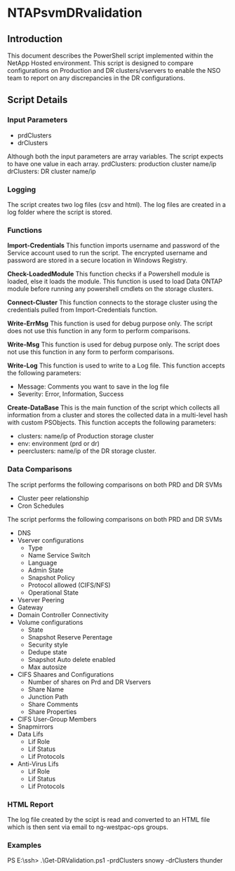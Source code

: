 # NTAPsvmDRvalidation

## Introduction
This document describes the PowerShell script implemented within the NetApp Hosted environment. This script is designed to compare configurations on Production and DR clusters/vservers to enable the NSO team to report on any discrepancies in the DR configurations.

## Script Details

### Input Parameters
  * prdClusters
  * drClusters
  
Although both the input parameters are array variables. The script expects to have one value in each array.
prdClusters: production cluster name/ip
drClusters: DR cluster name/ip

### Logging
The script creates two log files (csv and html). The log files are created in a log folder where the script is stored.

### Functions
**Import-Credentials**
This function imports username and password of the Service account used to run the script.
The encrypted username and password are stored in a secure location in Windows Registry.

**Check-LoadedModule**
This function checks if a Powershell module is loaded, else it loads the module.
This function is used to load Data ONTAP module before running any powershell cmdlets on the storage clusters.

**Connect-Cluster**
This function connects to the storage cluster using the credentials pulled from Import-Credentials function.

**Write-ErrMsg**
This function is used for debug purpose only. The script does not use this function in any form to perform comparisons.

**Write-Msg**
This function is used for debug purpose only. The script does not use this function in any form to perform comparisons.

**Write-Log**
This function is used to write to a Log file.
This function accepts the following parameters:
  * Message: Comments you want to save in the log file
  * Severity: Error, Information, Success

**Create-DataBase**
This is the main function of the script which collects all information from a cluster and stores the collected data in a multi-level hash with custom PSObjects.
This function accepts the following parameters:
  * clusters: name/ip of Production storage cluster
  * env: environment (prd or dr)
  * peerclusters: name/ip of the DR storage cluster.  

### Data Comparisons
The script performs the following comparisons on both PRD and DR SVMs
  * Cluster peer relationship
  * Cron Schedules

The script performs the following comparisons on both PRD and DR SVMs
  * DNS
  * Vserver configurations
    * Type
    * Name Service Switch
    * Language
    * Admin State
    * Snapshot Policy
    * Protocol allowed (CIFS/NFS)
    * Operational State
  * Vserver Peering
  * Gateway
  * Domain Controller Connectivity
  * Volume configurations
    * State
    * Snapshot Reserve Perentage
    * Security style
    * Dedupe state
    * Snapshot Auto delete enabled
    * Max autosize
  * CIFS Shaares and Configurations
    * Number of shares on Prd and DR Vservers
    * Share Name
    * Junction Path
    * Share Comments
    * Share Properties
  * CIFS User-Group Members
  * Snapmirrors
  * Data Lifs
    * Lif Role
    * Lif Status
    * Lif Protocols
  * Anti-Virus Lifs
    * Lif Role
    * Lif Status
    * Lif Protocols
    
### HTML Report
The log file created by the scipt is read and converted to an HTML file which is then sent via email to ng-westpac-ops groups.

### Examples
PS E:\ssh> .\Get-DRValidation.ps1 -prdClusters snowy -drClusters thunder
